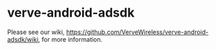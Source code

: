 # verve-android-adsdk

Please see our wiki, https://github.com/VerveWireless/verve-android-adsdk/wiki, for more information.